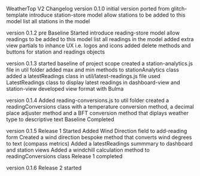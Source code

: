 WeatherTop V2 Changelog
version 0.1.0
initial version ported from glitch-template
introduce station-store model
allow stations to be added to this model
list all stations in the model

version 0.1.2
pre Baseline Started
introduce reading-store model
allow readings to be added to this model
list all readings in the model
added extra view partials to inhance UX i.e. logos and icons
added delete methods and buttons for station and readings objects

version 0.1.3
started baseline of project scope
created a station-analytics.js file in util folder
added max and min methods to stationAnalytics class
added a latestReadings class in util/latest-readings.js file
used LatestReadings class to display latest readings in dashboard-view and station-view
developed view format with Bulma

version 0.1.4
Added reading-conversions.js to util folder
created a readingConversions class with a temperature conversion method, a decimal place 
adjuster method and a BFT conversion method that diplays weather type to descriptive text
Baseline Completed


version 0.1.5
Release 1 Started
Added Wind Direction field to add-reading form
Created a wind direction bespoke method that converts wind degrees to text (compass metrics)
Added a latestReadings summmary to dashboard and station views 
Added a windchill calculation method to readingConversions class
Release 1 completed

version 0.1.6
Release 2 started



